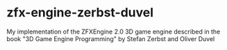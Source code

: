 zfx-engine-zerbst-duvel
=======================

My implementation of the ZFXEngine 2.0 3D game engine described in the book "3D Game Engine Programming" by Stefan Zerbst and Oliver Duvel
